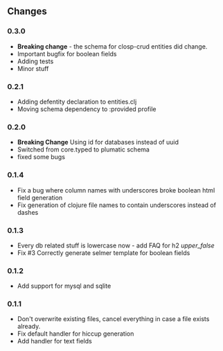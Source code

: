 
## Changes

### 0.3.0

* **Breaking change** - the schema for closp-crud entities did change. 
* Important bugfix for boolean fields
* Adding tests
* Minor stuff

### 0.2.1

* Adding defentity declaration to entities.clj
* Moving schema dependency to :provided profile

### 0.2.0

* **Breaking Change** Using id for databases instead of uuid
* Switched from core.typed to plumatic schema
* fixed some bugs


### 0.1.4

* Fix a bug where column names with underscores broke boolean html field generation
* Fix generation of clojure file names to contain underscores instead of dashes

### 0.1.3

* Every db related stuff is lowercase now - add FAQ for h2 _upper_false_  
* Fix #3 Correctly generate selmer template for boolean fields

### 0.1.2

* Add support for mysql and sqlite

### 0.1.1

* Don't overwrite existing files, cancel everything in case a file exists already.
* Fix default handler for  hiccup generation
* Add handler for text fields
